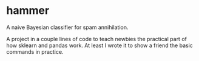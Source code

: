 # hammer
A naive Bayesian classifier for spam annihilation.

A project in a couple lines of code to teach newbies the practical part of how sklearn and pandas work. At least I wrote it to show a friend the basic commands in practice.